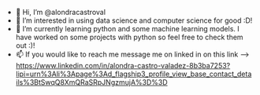- 👋 Hi, I’m @alondracastroval
- 👀 I’m interested in using data science and computer science for good :D!
- 🌱 I’m currently learning python and some machine learning models. I have worked on some projects with python so feel free to check them out :)!
- 📫 If you would like to reach me message me on linked in on this link --> https://www.linkedin.com/in/alondra-castro-valadez-8b3ba7253?lipi=urn%3Ali%3Apage%3Ad_flagship3_profile_view_base_contact_details%3BtSwqQ8XmQRaSRpJNgzmujA%3D%3D

<!---
alondracastroval/alondracastroval is a ✨ special ✨ repository because its `README.md` (this file) appears on your GitHub profile.
You can click the Preview link to take a look at your changes.
--->
